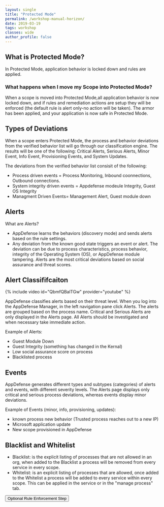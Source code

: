 ```yaml
---
layout: single
title: "Protected Mode"
permalink: /workshop-manual-horizon/
date: 2019-03-19
tags: workshop
classes: wide
author_profile: false
---
```

## What is Protected Mode? 
In Protected Mode, application behavior is locked down and rules are applied.

### What happens when I move my Scope into Protected Mode? 
When a scope is moved into Protected Mode,all application behavior is now locked down, and if rules and remediation actions are setup they will be enforced (the default rule is alert only-no action will be taken). The armor has been applied, and your application is now safe in Protected Mode.

## Types of Deviations
When a scope enters Protected Mode, the process and behavior deviations from the verified behavior list will go through our classification engine. The results will be one of the following: Critical Alerts, Serious Alerts, Minor Event, Info Event, Provisioning Events, and System Updates. 

The deviations from the verified behavior list consisit of the following: 

- Process driven events = Process Monitoring, Inbound coonnections, Outbound connections. 
- System integrity driven events = Appdefense modeule Integrity, Guest OS Integrity
- Managment Driven Events= Management Alert, Guest module down 

## Alerts 
What are Alerts? 
- AppDefense learns the behaviors (discovery mode) and sends alerts based on the rule settings.
- Any deviation from the known good state triggers an event or alert. The deviation can be due to process characteristics, process behavior, integrity of the Operating System (OS), or AppDefense module tampering. Alerts are the most critical deviations based on social assurance and threat scores.
## Alert Classififcaiton 

{% include video id="QbmfQBalTGw" provider="youtube" %}

AppDefense classifies alerts based on their threat level. When you log into the AppDefense Manager, in the left navigation pane click Alerts. The alerts are grouped based on the process name. Critical and Serious Alerts are only displayed in the Alerts page. All Alerts should be investigated and when necessary take immediate action. 

Example of Alerts:

- Guest Module Down
- Guest Integrity (something has changed in the Kernal)
- Low social assurance score on process
- Blacklisted process

## Events
AppDefense generates different types and subtypes (categories) of alerts and events, with different severity levels. The Alerts page displays only critical and serious process deviations, whereas events display minor deviations. 

Example of Events (minor, info, provisioning, updates):

- known process new behavior (Trusted process reaches out to a new IP)
- Microsoft application update
- New scope provisioned in AppDefense


## Blacklist and Whitelist 
- Blacklist: is the explicit listing of processes that are not allowed in an org, when added to the Blacklist a process will be removed from every service in every scope.  
- Whitelist: is an explicit listing of processes that are allowed, once added to the Whitelist a process will be added to every service within every scope.  This can be applied in the service or in the "manage process" tab. 

<form>
<a href="https://vmware-csa-team.github.io/vmware-csa-team/workshop-manual-pt/"><button>Optional Rule Enforcement Step</button></a>
</form>
